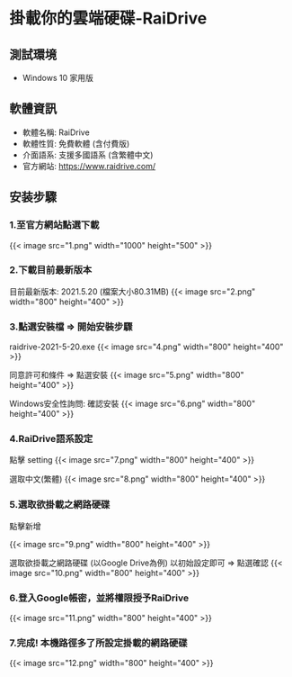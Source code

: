 # 掛載你的雲端硬碟-RaiDrive


<!--more-->

## 測試環境
* Windows 10 家用版

## 軟體資訊
* 軟體名稱: RaiDrive
* 軟體性質: 免費軟體 (含付費版)
* 介面語系: 支援多國語系 (含繁體中文)
* 官方網站: https://www.raidrive.com/

<!-- {{< admonition tip "推荐使用 Hugo extended 版本" >}}
由于这个主题的一些特性需要将 :(fab fa-sass fa-fw): SCSS 转换为 :(fab fa-css3 fa-fw): CSS, 推荐使用 Hugo **extended** 版本来获得更好的使用体验.
{{< /admonition >}} -->

## 安装步驟
### 1.至官方網站點選下載
<!-- {{< image src="1.png" caption="完整配置下的预览" width="800" height="300" >}} -->
{{< image src="1.png" width="1000" height="500" >}}

### 2.下載目前最新版本
目前最新版本: 2021.5.20  (檔案大小80.31MB)
{{< image src="2.png" width="800" height="400" >}}

### 3.點選安裝檔 => 開始安裝步驟
raidrive-2021-5-20.exe
{{< image src="4.png" width="800" height="400" >}}

同意許可和條件 => 點選安裝
{{< image src="5.png" width="800" height="400" >}}

Windows安全性詢問: 確認安裝
{{< image src="6.png" width="800" height="400" >}}

### 4.RaiDrive語系設定
點擊 setting
{{< image src="7.png" width="800" height="400" >}}

選取中文(繁體)
{{< image src="8.png" width="800" height="400" >}}


### 5.選取欲掛載之網路硬碟
點擊新增

{{< image src="9.png" width="800" height="400" >}}


選取欲掛載之網路硬碟 (以Google Drive為例)
以初始設定即可 => 點選確認
{{< image src="10.png" width="800" height="400" >}}

### 6.登入Google帳密，並將權限授予RaiDrive
{{< image src="11.png" width="800" height="400" >}}

### 7.完成! 本機路徑多了所設定掛載的網路硬碟
{{< image src="12.png" width="800" height="400" >}}

